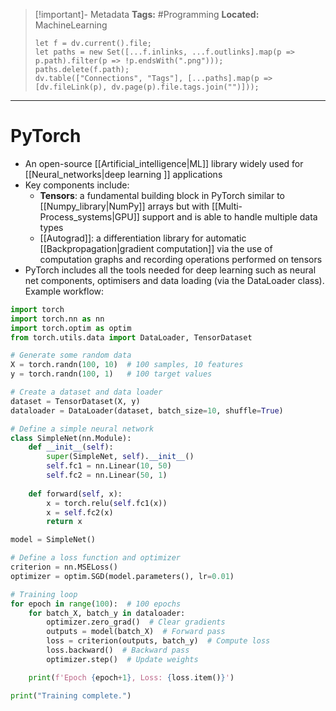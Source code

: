 > [!important]- Metadata
> **Tags:** #Programming 
> **Located:** MachineLearning
> ```dataviewjs
> let f = dv.current().file;
> let paths = new Set([...f.inlinks, ...f.outlinks].map(p => p.path).filter(p => !p.endsWith(".png")));
> paths.delete(f.path);
> dv.table(["Connections", "Tags"], [...paths].map(p => [dv.fileLink(p), dv.page(p).file.tags.join("")]));
> ```

___
# PyTorch
- An open-source [[Artificial_intelligence|ML]] library widely used for [[Neural_networks|deep learning ]] applications
- Key components include:
	- **Tensors**: a fundamental building block in PyTorch similar to [[Numpy_library|NumPy]] arrays but with [[Multi-Process_systems|GPU]] support and is able to handle multiple data types 
	- [[Autograd]]: a differentiation library for automatic [[Backpropagation|gradient computation]] via the use of computation graphs and recording operations performed on tensors
- PyTorch includes all the tools needed for deep learning such as neural net components, optimisers and data loading (via the DataLoader class). Example workflow:

```python
import torch
import torch.nn as nn
import torch.optim as optim
from torch.utils.data import DataLoader, TensorDataset

# Generate some random data
X = torch.randn(100, 10)  # 100 samples, 10 features
y = torch.randn(100, 1)   # 100 target values

# Create a dataset and data loader
dataset = TensorDataset(X, y)
dataloader = DataLoader(dataset, batch_size=10, shuffle=True)

# Define a simple neural network
class SimpleNet(nn.Module):
    def __init__(self):
        super(SimpleNet, self).__init__()
        self.fc1 = nn.Linear(10, 50)
        self.fc2 = nn.Linear(50, 1)
    
    def forward(self, x):
        x = torch.relu(self.fc1(x))
        x = self.fc2(x)
        return x

model = SimpleNet()

# Define a loss function and optimizer
criterion = nn.MSELoss()
optimizer = optim.SGD(model.parameters(), lr=0.01)

# Training loop
for epoch in range(100):  # 100 epochs
    for batch_X, batch_y in dataloader:
        optimizer.zero_grad()  # Clear gradients
        outputs = model(batch_X)  # Forward pass
        loss = criterion(outputs, batch_y)  # Compute loss
        loss.backward()  # Backward pass
        optimizer.step()  # Update weights

    print(f'Epoch {epoch+1}, Loss: {loss.item()}')

print("Training complete.")
```